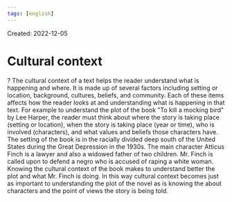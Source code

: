 ```yaml
---
tags: [english] 
---
```

Created: 2022-12-05

# Cultural context
?
The cultural context of a text helps the reader understand what is happening and where. It is made up of several factors including setting or location, background, cultures, beliefs, and community. Each of these items affects how the reader looks at and understanding what is happening in that text. 
For example to understand the plot of the book "To kill a mocking bird" by Lee Harper, the reader must think about where the story is taking place (setting or location), when the story is taking place (year or time), who is involved (characters), and what values and beliefs those characters have. The setting of the book is in the racially divided deep south of the United States during the Great Depression in the 1930s. The main character Atticus Finch is a lawyer and also a widowed father of two children. Mr. Finch is called upon to defend a negro who is accused of raping a white woman. Knowing the cultural context of the book makes to understand better the plot and what Mr. Finch is doing. In this way cultural context becomes just as important to understanding the plot of the novel as is knowing the about characters and the point of views the story is being told.
<!--SR:!2023-01-26,29,230-->